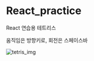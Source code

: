 # React_practice
React 연습용 테트리스

움직임은 방향키로, 회전은 스페이스바

![tetris_img](https://user-images.githubusercontent.com/22982297/110318866-662f1500-8051-11eb-8daf-960abadfdb85.gif)
